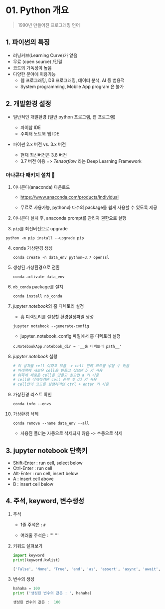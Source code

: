 # 01. Python 개요

> 1990년 만들어진 프로그래밍 언어





## 1. 파이썬의 특징

- 러닝커브(Learning Curve)가 얕음
- 무료 (open source) /간결
- 코드의 가독성이 높음
- 다양한 분야에 이용가능 
  * 웹 프로그래밍, DB 프로그래밍, 데이터 분석, AI 등 범용적
  * System programming, Mobile App program 은 불가





## 2. 개발환경 설정

- 일반적인 개발환경 (일반 python 프로그램, 웹 프로그램)
  * 파이참 IDE
  * 주피터 노트북 웹 IDE

- 파이썬 2.x 버전 vs. 3.x 버전
  - 현재 최신버전은 3.8 버전
  - 3.7 버전 이용 => *Tensorflow* 라는 Deep Learning Framework 



### **아나콘다 패키지 설치​ :snake:**

1.  아나콘다(anaconda) 다운로드 

    * https://www.anaconda.com/products/individual

    * 무료로 사용가능, python과 다수의 package를 쉽게 사용할 수 있도록 제공

2.  아나콘다 설치 후, anaconda prompt를 관리자 권한으로 실행

3.  `pip`를 최신버전으로 upgrade

   ```
   python -m pip install --upgrade pip
   ```

4. conda 가상환경 생성

   ```
   conda create -n data_env python=3.7 openssl
   ```

5. 생성된 가상환경으로 전환

   ```
   conda activate data_env
   ```

6. `nb_conda` package를 설치

   ```
   conda install nb_conda
   ```

7. *jupyter notebook*의 홈 디렉토리 설정

   * 홈 디렉토리를 설정할 환경설정파일 생성

   ```
   jupyter notebook --generate-config
   ```

   * jupyter_notebook_config 파일에서 홈 디렉토리 설정

   ```
   c.NotebookApp.notebook_dir = '__홈 디렉토리 path__'
   ```

8. *jupyter notebook* 실행

   ```python
   # 이 상자를 cell 이라고 부름 -> cell 안에 코드를 넣을 수 있음
   # 아래쪽에 새로운 cell을 만들고 싶으면 b 키 사용
   # 위쪽에 새로운 cell을 만들고 싶으면 a 키 사용
   # cell을 삭제하려면 cell 선택 후 dd 키 사용
   # cell안의 코드를 실행하려면 ctrl + enter 키 사용
   ```

9. 가상환경 리스트 확인

   ```
   conda info --envs
   ```

10. 가상환경 삭제

    ```
    conda remove --name data_env --all
    ```

    * 사용된 폴더는 자동으로 삭제되지 않음 -> 수동으로 삭제





## 3. jupyter notebook 단축키

- Shift-Enter : run cell, select below
- Ctrl-Enter : run cell
- Alt-Enter : run cell, insert below
- A : insert cell above
- B : insert cell below





## 4. 주석, keyword, 변수생성

1. 주석

   * 1줄 주석은 : `#`

   * 여러줄 주석은 : ''' '''

2. 키워드 살펴보기

   ```python
   import keyword
   print(keyword.kwlist)
   ```

   ```python
   ['False', 'None', 'True', 'and', 'as', 'assert', 'async', 'await', 'break', 'class', 'continue', 'def', 'del', 'elif', 'else', 'except', 'finally', 'for', 'from', 'global', 'if', 'import', 'in', 'is', 'lambda', 'nonlocal', 'not', 'or', 'pass', 'raise', 'return', 'try', 'while', 'with', 'yield']
   ```

3. 변수의 생성

   ```python
   hahaha = 100
   print ('생성된 변수의 값은 : ', hahaha)
   ```

   ```python
   생성된 변수의 값은 :  100
   ```

